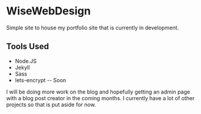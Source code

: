 # WiseWebDesign

Simple site to house my portfolio site that is currently in development. 


## Tools Used

* Node.JS
* Jekyll
* Sass
* lets-encrypt -- Soon

I will be doing more work on the blog and hopefully getting an admin page with a blog post creator in the coming months. I currently have a lot of other projects so that is put aside for now.
